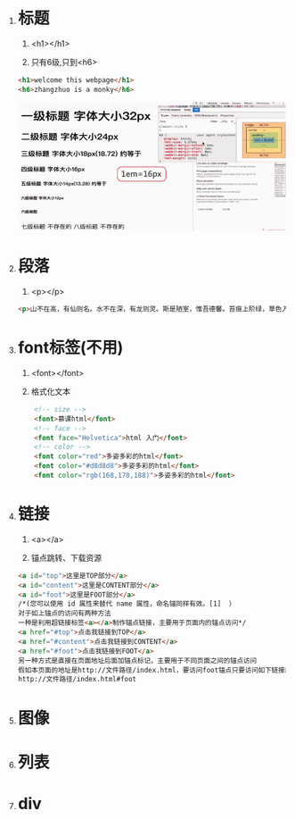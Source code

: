 1. # 标题

   1. &lt;h1&gt;&lt;/h1&gt;

   2. 只有6级,只到&lt;h6&gt;

   ```html
   <h1>welcome this webpage</h1>
   <h6>zhangzhuo is a monky</h6>
   ```

   ![](/assets/6级标题2.PNG)

2. # 段落

   1. &lt;p&gt;&lt;/p&gt;

   ```html
   <p>山不在高，有仙则名。水不在深，有龙则灵。斯是陋室，惟吾德馨。苔痕上阶绿，草色入帘青。谈笑有鸿儒，往来无白丁。可以调素琴，阅金经。无丝竹之乱耳，无案牍之劳形。南阳诸葛庐，西蜀子云亭。孔子云：何陋之有？</p>
   ```
3. # font标签\(不用\)

   1. &lt;font&gt;&lt;/font&gt;

   2. 格式化文本

   ```html
       <!-- size -->
       <font>慕课html</font>
       <!-- face -->
       <font face="Helvetica">html 入门</font>
       <!-- color -->
       <font color="red">多姿多彩的html</font>
       <font color="#d8d8d8">多姿多彩的html</font>
       <font color="rgb(168,178,188)">多姿多彩的html</font>
   ```
4. # 链接

   1. &lt;a&gt;&lt;/a&gt;

   2. 锚点跳转、下载资源

   ```html
   <a id="top">这里是TOP部分</a>
   <a id="content">这里是CONTENT部分</a>
   <a id="foot">这里是FOOT部分</a>
   /*(您可以使用 id 属性来替代 name 属性，命名锚同样有效。[1]  ）
   对于如上锚点的访问有两种方法
   一种是利用超链接标签<a></a>制作锚点链接，主要用于页面内的锚点访问*/
   <a href="#top">点击我链接到TOP</a>
   <a href="#content">点击我链接到CONTENT</a>
   <a href="#foot">点击我链接到FOOT</a>
   另一种方式是直接在页面地址后面加锚点标记，主要用于不同页面之间的锚点访问
   假如本页面的地址是http://文件路径/index.html，要访问foot锚点只要访问如下链接即可
   http://文件路径/index.html#foot
   ```
5. # 图像
6. # 列表
7. # div



